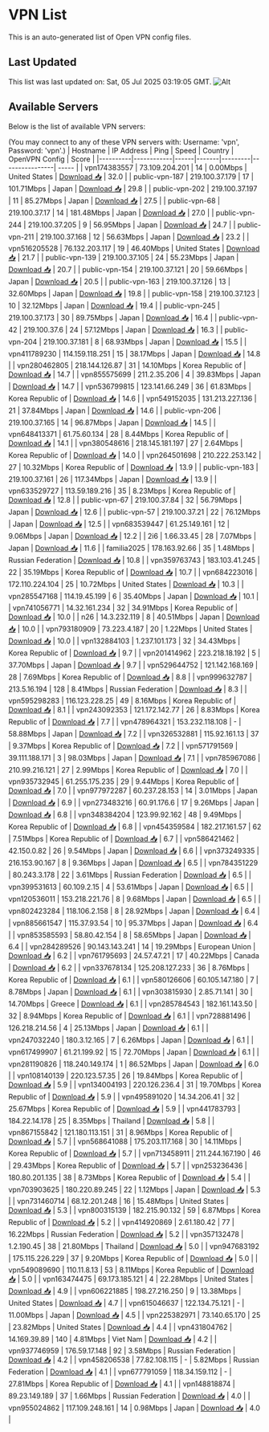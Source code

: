# VPN List

This is an auto-generated list of Open VPN config files.

## Last Updated

This list was last updated on: Sat, 05 Jul 2025 03:19:05 GMT.
![Alt](https://repobeats.axiom.co/api/embed/186b98318ef1479477931607c1ad7d823f12451f.svg "Repobeats analytics image")

## Available Servers

Below is the list of available VPN servers:

(You may connect to any of these VPN servers with: Username: 'vpn', Password: 'vpn'.)
| Hostname | IP Address | Ping | Speed | Country | OpenVPN Config | Score |
|----------|------------|------|-------|---------|----------------| ----- |
| vpn174383557 | 73.109.204.201 | 14 | 0.00Mbps | United States | [Download 📥](./configs/server_0_US.ovpn) | 32.0 |
| public-vpn-187 | 219.100.37.179 | 17 | 101.71Mbps | Japan | [Download 📥](./configs/server_1_JP.ovpn) | 29.8 |
| public-vpn-202 | 219.100.37.197 | 11 | 85.27Mbps | Japan | [Download 📥](./configs/server_2_JP.ovpn) | 27.5 |
| public-vpn-68 | 219.100.37.17 | 14 | 181.48Mbps | Japan | [Download 📥](./configs/server_3_JP.ovpn) | 27.0 |
| public-vpn-244 | 219.100.37.205 | 9 | 56.95Mbps | Japan | [Download 📥](./configs/server_4_JP.ovpn) | 24.7 |
| public-vpn-211 | 219.100.37.168 | 12 | 56.63Mbps | Japan | [Download 📥](./configs/server_5_JP.ovpn) | 23.2 |
| vpn516205528 | 76.132.203.117 | 19 | 46.40Mbps | United States | [Download 📥](./configs/server_6_US.ovpn) | 21.7 |
| public-vpn-139 | 219.100.37.105 | 24 | 55.23Mbps | Japan | [Download 📥](./configs/server_7_JP.ovpn) | 20.7 |
| public-vpn-154 | 219.100.37.121 | 20 | 59.66Mbps | Japan | [Download 📥](./configs/server_8_JP.ovpn) | 20.5 |
| public-vpn-163 | 219.100.37.126 | 13 | 32.60Mbps | Japan | [Download 📥](./configs/server_9_JP.ovpn) | 19.8 |
| public-vpn-158 | 219.100.37.123 | 10 | 32.12Mbps | Japan | [Download 📥](./configs/server_10_JP.ovpn) | 19.4 |
| public-vpn-245 | 219.100.37.173 | 30 | 89.75Mbps | Japan | [Download 📥](./configs/server_11_JP.ovpn) | 16.4 |
| public-vpn-42 | 219.100.37.6 | 24 | 57.12Mbps | Japan | [Download 📥](./configs/server_12_JP.ovpn) | 16.3 |
| public-vpn-204 | 219.100.37.181 | 8 | 68.93Mbps | Japan | [Download 📥](./configs/server_13_JP.ovpn) | 15.5 |
| vpn411789230 | 114.159.118.251 | 15 | 38.17Mbps | Japan | [Download 📥](./configs/server_14_JP.ovpn) | 14.8 |
| vpn280462805 | 218.144.126.87 | 31 | 14.10Mbps | Korea Republic of | [Download 📥](./configs/server_15_KR.ovpn) | 14.7 |
| vpn855575699 | 211.2.35.206 | 4 | 39.83Mbps | Japan | [Download 📥](./configs/server_16_JP.ovpn) | 14.7 |
| vpn536799815 | 123.141.66.249 | 36 | 61.83Mbps | Korea Republic of | [Download 📥](./configs/server_17_KR.ovpn) | 14.6 |
| vpn549152035 | 131.213.227.136 | 21 | 37.84Mbps | Japan | [Download 📥](./configs/server_18_JP.ovpn) | 14.6 |
| public-vpn-206 | 219.100.37.165 | 14 | 96.87Mbps | Japan | [Download 📥](./configs/server_19_JP.ovpn) | 14.5 |
| vpn648413371 | 61.75.60.134 | 28 | 8.44Mbps | Korea Republic of | [Download 📥](./configs/server_20_KR.ovpn) | 14.1 |
| vpn380548616 | 218.145.181.197 | 27 | 2.64Mbps | Korea Republic of | [Download 📥](./configs/server_21_KR.ovpn) | 14.0 |
| vpn264501698 | 210.222.253.142 | 27 | 10.32Mbps | Korea Republic of | [Download 📥](./configs/server_22_KR.ovpn) | 13.9 |
| public-vpn-183 | 219.100.37.161 | 26 | 117.34Mbps | Japan | [Download 📥](./configs/server_23_JP.ovpn) | 13.9 |
| vpn633529727 | 113.59.189.216 | 35 | 8.23Mbps | Korea Republic of | [Download 📥](./configs/server_24_KR.ovpn) | 12.8 |
| public-vpn-67 | 219.100.37.84 | 32 | 56.79Mbps | Japan | [Download 📥](./configs/server_25_JP.ovpn) | 12.6 |
| public-vpn-57 | 219.100.37.21 | 22 | 76.12Mbps | Japan | [Download 📥](./configs/server_26_JP.ovpn) | 12.5 |
| vpn683539447 | 61.25.149.161 | 12 | 9.06Mbps | Japan | [Download 📥](./configs/server_27_JP.ovpn) | 12.2 |
| 2i6 | 1.66.33.45 | 28 | 7.07Mbps | Japan | [Download 📥](./configs/server_28_JP.ovpn) | 11.6 |
| familia2025 | 178.163.92.66 | 35 | 1.48Mbps | Russian Federation | [Download 📥](./configs/server_29_RU.ovpn) | 10.8 |
| vpn359763743 | 183.103.41.245 | 22 | 35.19Mbps | Korea Republic of | [Download 📥](./configs/server_30_KR.ovpn) | 10.7 |
| vpn684223016 | 172.110.224.104 | 25 | 10.72Mbps | United States | [Download 📥](./configs/server_31_US.ovpn) | 10.3 |
| vpn285547168 | 114.19.45.199 | 6 | 35.40Mbps | Japan | [Download 📥](./configs/server_32_JP.ovpn) | 10.1 |
| vpn741056771 | 14.32.161.234 | 32 | 34.91Mbps | Korea Republic of | [Download 📥](./configs/server_33_KR.ovpn) | 10.0 |
| n26 | 14.3.232.119 | 8 | 40.51Mbps | Japan | [Download 📥](./configs/server_34_JP.ovpn) | 10.0 |
| vpn793180909 | 73.223.4.187 | 20 | 1.22Mbps | United States | [Download 📥](./configs/server_35_US.ovpn) | 10.0 |
| vpn132884103 | 1.237.101.173 | 32 | 34.43Mbps | Korea Republic of | [Download 📥](./configs/server_36_KR.ovpn) | 9.7 |
| vpn201414962 | 223.218.18.192 | 5 | 37.70Mbps | Japan | [Download 📥](./configs/server_37_JP.ovpn) | 9.7 |
| vpn529644752 | 121.142.168.169 | 28 | 7.69Mbps | Korea Republic of | [Download 📥](./configs/server_38_KR.ovpn) | 8.8 |
| vpn999632787 | 213.5.16.194 | 128 | 8.41Mbps | Russian Federation | [Download 📥](./configs/server_39_RU.ovpn) | 8.3 |
| vpn595298283 | 116.123.228.25 | 49 | 8.16Mbps | Korea Republic of | [Download 📥](./configs/server_40_KR.ovpn) | 8.1 |
| vpn243092353 | 121.172.142.77 | 26 | 8.83Mbps | Korea Republic of | [Download 📥](./configs/server_41_KR.ovpn) | 7.7 |
| vpn478964321 | 153.232.118.108 | - | 58.88Mbps | Japan | [Download 📥](./configs/server_42_JP.ovpn) | 7.2 |
| vpn326532881 | 115.92.161.13 | 37 | 9.37Mbps | Korea Republic of | [Download 📥](./configs/server_43_KR.ovpn) | 7.2 |
| vpn571791569 | 39.111.188.171 | 3 | 98.03Mbps | Japan | [Download 📥](./configs/server_44_JP.ovpn) | 7.1 |
| vpn785967086 | 210.99.216.121 | 27 | 2.99Mbps | Korea Republic of | [Download 📥](./configs/server_45_KR.ovpn) | 7.0 |
| vpn935732945 | 61.255.175.235 | 29 | 9.44Mbps | Korea Republic of | [Download 📥](./configs/server_46_KR.ovpn) | 7.0 |
| vpn977972287 | 60.237.28.153 | 14 | 3.01Mbps | Japan | [Download 📥](./configs/server_47_JP.ovpn) | 6.9 |
| vpn273483216 | 60.91.176.6 | 17 | 9.26Mbps | Japan | [Download 📥](./configs/server_48_JP.ovpn) | 6.8 |
| vpn348384204 | 123.99.92.162 | 48 | 9.49Mbps | Korea Republic of | [Download 📥](./configs/server_49_KR.ovpn) | 6.8 |
| vpn454359584 | 182.217.161.57 | 62 | 7.51Mbps | Korea Republic of | [Download 📥](./configs/server_50_KR.ovpn) | 6.7 |
| vpn586421462 | 42.150.0.82 | 26 | 9.54Mbps | Japan | [Download 📥](./configs/server_51_JP.ovpn) | 6.6 |
| vpn373249335 | 216.153.90.167 | 8 | 9.36Mbps | Japan | [Download 📥](./configs/server_52_JP.ovpn) | 6.5 |
| vpn784351229 | 80.243.3.178 | 22 | 3.61Mbps | Russian Federation | [Download 📥](./configs/server_53_RU.ovpn) | 6.5 |
| vpn399531613 | 60.109.2.15 | 4 | 53.61Mbps | Japan | [Download 📥](./configs/server_54_JP.ovpn) | 6.5 |
| vpn120536011 | 153.218.221.76 | 8 | 9.68Mbps | Japan | [Download 📥](./configs/server_55_JP.ovpn) | 6.5 |
| vpn802423284 | 118.106.2.158 | 8 | 28.92Mbps | Japan | [Download 📥](./configs/server_56_JP.ovpn) | 6.4 |
| vpn885661547 | 115.37.93.54 | 10 | 95.37Mbps | Japan | [Download 📥](./configs/server_57_JP.ovpn) | 6.4 |
| vpn853585593 | 58.80.42.154 | 8 | 58.65Mbps | Japan | [Download 📥](./configs/server_58_JP.ovpn) | 6.4 |
| vpn284289526 | 90.143.143.241 | 14 | 19.29Mbps | European Union | [Download 📥](./configs/server_59_EU.ovpn) | 6.2 |
| vpn761795693 | 24.57.47.21 | 17 | 40.22Mbps | Canada | [Download 📥](./configs/server_60_CA.ovpn) | 6.2 |
| vpn337678134 | 125.208.127.233 | 36 | 8.76Mbps | Korea Republic of | [Download 📥](./configs/server_61_KR.ovpn) | 6.1 |
| vpn580126606 | 60.105.147.180 | 7 | 8.78Mbps | Japan | [Download 📥](./configs/server_62_JP.ovpn) | 6.1 |
| vpn303815930 | 2.85.71.141 | 30 | 14.70Mbps | Greece | [Download 📥](./configs/server_63_GR.ovpn) | 6.1 |
| vpn285784543 | 182.161.143.50 | 32 | 8.94Mbps | Korea Republic of | [Download 📥](./configs/server_64_KR.ovpn) | 6.1 |
| vpn728881496 | 126.218.214.56 | 4 | 25.13Mbps | Japan | [Download 📥](./configs/server_65_JP.ovpn) | 6.1 |
| vpn247032240 | 180.3.12.165 | 7 | 6.26Mbps | Japan | [Download 📥](./configs/server_66_JP.ovpn) | 6.1 |
| vpn617499907 | 61.21.199.92 | 15 | 72.70Mbps | Japan | [Download 📥](./configs/server_67_JP.ovpn) | 6.1 |
| vpn281190826 | 118.240.149.174 | 1 | 86.52Mbps | Japan | [Download 📥](./configs/server_68_JP.ovpn) | 6.0 |
| vpn108140139 | 220.123.57.35 | 26 | 19.84Mbps | Korea Republic of | [Download 📥](./configs/server_69_KR.ovpn) | 5.9 |
| vpn134004193 | 220.126.236.4 | 31 | 19.70Mbps | Korea Republic of | [Download 📥](./configs/server_70_KR.ovpn) | 5.9 |
| vpn495891020 | 14.34.206.41 | 32 | 25.67Mbps | Korea Republic of | [Download 📥](./configs/server_71_KR.ovpn) | 5.9 |
| vpn441783793 | 184.22.14.178 | 25 | 8.35Mbps | Thailand | [Download 📥](./configs/server_72_TH.ovpn) | 5.8 |
| vpn867155842 | 121.180.113.151 | 31 | 8.96Mbps | Korea Republic of | [Download 📥](./configs/server_73_KR.ovpn) | 5.7 |
| vpn568641088 | 175.203.117.168 | 30 | 14.11Mbps | Korea Republic of | [Download 📥](./configs/server_74_KR.ovpn) | 5.7 |
| vpn713458911 | 211.244.167.190 | 46 | 29.43Mbps | Korea Republic of | [Download 📥](./configs/server_75_KR.ovpn) | 5.7 |
| vpn253236436 | 180.80.201.135 | 38 | 8.73Mbps | Korea Republic of | [Download 📥](./configs/server_76_KR.ovpn) | 5.4 |
| vpn703903625 | 180.220.89.245 | 22 | 1.12Mbps | Japan | [Download 📥](./configs/server_77_JP.ovpn) | 5.3 |
| vpn731460714 | 68.12.201.248 | 16 | 15.48Mbps | United States | [Download 📥](./configs/server_78_US.ovpn) | 5.3 |
| vpn800315139 | 182.215.90.132 | 59 | 6.87Mbps | Korea Republic of | [Download 📥](./configs/server_79_KR.ovpn) | 5.2 |
| vpn414920869 | 2.61.180.42 | 77 | 16.22Mbps | Russian Federation | [Download 📥](./configs/server_80_RU.ovpn) | 5.2 |
| vpn357132478 | 1.2.190.45 | 38 | 21.80Mbps | Thailand | [Download 📥](./configs/server_81_TH.ovpn) | 5.0 |
| vpn947683192 | 175.115.226.229 | 37 | 9.20Mbps | Korea Republic of | [Download 📥](./configs/server_82_KR.ovpn) | 5.0 |
| vpn549089690 | 110.11.8.13 | 53 | 8.11Mbps | Korea Republic of | [Download 📥](./configs/server_83_KR.ovpn) | 5.0 |
| vpn163474475 | 69.173.185.121 | 4 | 22.28Mbps | United States | [Download 📥](./configs/server_84_US.ovpn) | 4.9 |
| vpn606221885 | 198.27.216.250 | 9 | 13.38Mbps | United States | [Download 📥](./configs/server_85_US.ovpn) | 4.7 |
| vpn615046637 | 122.134.75.121 | - | 11.00Mbps | Japan | [Download 📥](./configs/server_86_JP.ovpn) | 4.5 |
| vpn225382971 | 73.140.65.170 | 25 | 23.82Mbps | United States | [Download 📥](./configs/server_87_US.ovpn) | 4.4 |
| vpn431804762 | 14.169.39.89 | 140 | 4.81Mbps | Viet Nam | [Download 📥](./configs/server_88_VN.ovpn) | 4.2 |
| vpn937746959 | 176.59.17.148 | 92 | 3.58Mbps | Russian Federation | [Download 📥](./configs/server_89_RU.ovpn) | 4.2 |
| vpn458206538 | 77.82.108.115 | - | 5.82Mbps | Russian Federation | [Download 📥](./configs/server_90_RU.ovpn) | 4.1 |
| vpn677791059 | 118.34.159.112 | - | 27.81Mbps | Korea Republic of | [Download 📥](./configs/server_91_KR.ovpn) | 4.1 |
| vpn148818874 | 89.23.149.189 | 37 | 1.66Mbps | Russian Federation | [Download 📥](./configs/server_92_RU.ovpn) | 4.0 |
| vpn955024862 | 117.109.248.161 | 14 | 0.98Mbps | Japan | [Download 📥](./configs/server_93_JP.ovpn) | 4.0 |
